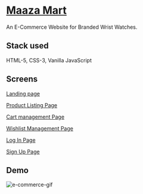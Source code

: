 
# [Maaza Mart](https://maaza-mart.netlify.app)

An E-Commerce Website for Branded Wrist Watches.

## Stack used
HTML-5, CSS-3, Vanilla JavaScript
## Screens
[Landing page](https://maaza-mart.netlify.app/)

[Product Listing Page](https://maaza-mart.netlify.app/pages/productpage/productpage)

[Cart management Page](https://maaza-mart.netlify.app/pages/cart/cart)

[Wishlist Management Page](https://maaza-mart.netlify.app/pages/wishlist/wishlist)

[Log In Page](https://maaza-mart.netlify.app/pages/login/login)

[Sign Up Page](https://maaza-mart.netlify.app/pages/signup/signup)


## Demo
![e-commerce-gif](https://user-images.githubusercontent.com/88648908/154847622-98e448c4-31b7-4b8c-8417-723a52e2e148.gif)
